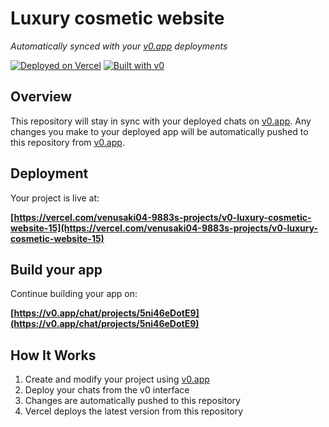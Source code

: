 # Luxury cosmetic website

*Automatically synced with your [v0.app](https://v0.app) deployments*

[![Deployed on Vercel](https://img.shields.io/badge/Deployed%20on-Vercel-black?style=for-the-badge&logo=vercel)](https://vercel.com/venusaki04-9883s-projects/v0-luxury-cosmetic-website-15)
[![Built with v0](https://img.shields.io/badge/Built%20with-v0.app-black?style=for-the-badge)](https://v0.app/chat/projects/5ni46eDotE9)

## Overview

This repository will stay in sync with your deployed chats on [v0.app](https://v0.app).
Any changes you make to your deployed app will be automatically pushed to this repository from [v0.app](https://v0.app).

## Deployment

Your project is live at:

**[https://vercel.com/venusaki04-9883s-projects/v0-luxury-cosmetic-website-15](https://vercel.com/venusaki04-9883s-projects/v0-luxury-cosmetic-website-15)**

## Build your app

Continue building your app on:

**[https://v0.app/chat/projects/5ni46eDotE9](https://v0.app/chat/projects/5ni46eDotE9)**

## How It Works

1. Create and modify your project using [v0.app](https://v0.app)
2. Deploy your chats from the v0 interface
3. Changes are automatically pushed to this repository
4. Vercel deploys the latest version from this repository
